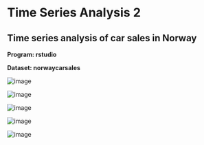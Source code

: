 # Time Series Analysis 2

## Time series analysis of car sales in Norway

**Program: rstudio**

**Dataset: norwaycarsales**

![image](https://user-images.githubusercontent.com/59409886/127567889-b41b33da-1b7a-41fc-9d9c-53c715a82df8.png)

![image](https://user-images.githubusercontent.com/59409886/127567931-0a3b6c7e-2722-4b8a-bde0-76c7474bfbb0.png)

![image](https://user-images.githubusercontent.com/59409886/127567977-ad06d32f-4b8a-4db1-b938-ba5edff28ef8.png)

![image](https://user-images.githubusercontent.com/59409886/127568082-d5a83d9a-a656-45a2-b097-80b51c6a2519.png)

![image](https://user-images.githubusercontent.com/59409886/127568131-d1927346-d015-4df3-b424-a959d565c264.png)
